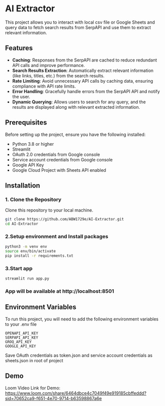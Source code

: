 
# AI Extractor

This project allows you to interact with local csv file or Google Sheets and query data to fetch search results from SerpAPI and use them to extract relevant information.

## Features

- **Caching**: Responses from the SerpAPI are cached to reduce redundant API calls and improve performance.
- **Search Results Extraction**: Automatically extract relevant information (like links, titles, etc.) from the search results.
- **Rate Limiting**: Avoid unnecessary API calls by caching data, ensuring compliance with API rate limits.
- **Error Handling**: Gracefully handle errors from the SerpAPI API and notify the user.
- **Dynamic Querying**: Allows users to search for any query, and the results are displayed along with relevant extracted information.

## Prerequisites

Before setting up the project, ensure you have the following installed:

- Python 3.8 or higher
- Streamlit
- OAuth 2.0 credentials from Google console
- Service account credentials from Google console
- Google API Key 
- Google Cloud Project with Sheets API enabled

## Installation

### 1. Clone the Repository

Clone this repository to your local machine.

```bash
git clone https://github.com/ABW1729e/AI-Extractor.git
cd AI-Extractor
```
### 2.Setup environment and Install packages

```bash
python3 -m venv env
source env/bin/activate
pip install -r requirements.txt
```

### 3.Start app

```bash
streamlit run app.py
```
### App will be available at http://localhost:8501








## Environment Variables

To run this project, you will need to add the following environment variables to your .env file

`OPENAPI_API_KEY`  
`SERPAPI_API_KEY`  
`GROQ_API_KEY`  
`GOOGLE_API_KEY`



Save OAuth credentials as token.json and service account credentials as sheets.json in root of project
## Demo

Loom Video Link for Demo:
https://www.loom.com/share/6464dbce4c7049f49e919185cbffeddd?sid=70652ca9-f651-4e70-9714-b63598867a6e

